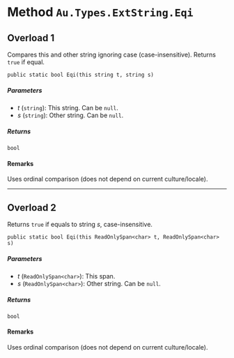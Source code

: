 # Method `Au.Types.ExtString.Eqi`

## Overload 1

Compares this and other string ignoring case (case-insensitive). Returns `true` if equal.

```
public static bool Eqi(this string t, string s)
```

##### Parameters

- *t*  (`string`):
    This string. Can be `null`.
- *s*  (`string`):
    Other string. Can be `null`.

##### Returns

`bool`

#### Remarks

Uses ordinal comparison (does not depend on current culture/locale).

* * *

## Overload 2

Returns `true` if equals to string *s*, case-insensitive.

```
public static bool Eqi(this ReadOnlySpan<char> t, ReadOnlySpan<char> s)
```

##### Parameters

- *t*  (`ReadOnlySpan<char>`):
    This span.
- *s*  (`ReadOnlySpan<char>`):
    Other string. Can be `null`.

##### Returns

`bool`

#### Remarks

Uses ordinal comparison (does not depend on current culture/locale).